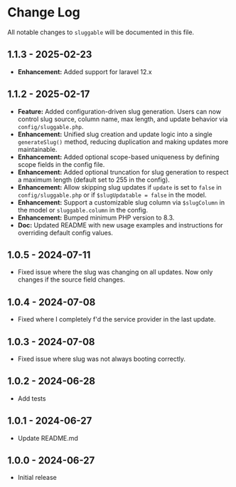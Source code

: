 # Change Log
All notable changes to `sluggable` will be documented in this file.

## 1.1.3 - 2025-02-23
- **Enhancement:** Added support for laravel 12.x

## 1.1.2 - 2025-02-17
- **Feature:** Added configuration-driven slug generation. Users can now control slug source, column name, max length, and update behavior via `config/sluggable.php`.
- **Enhancement:** Unified slug creation and update logic into a single `generateSlug()` method, reducing duplication and making updates more maintainable.
- **Enhancement:** Added optional scope-based uniqueness by defining scope fields in the config file.
- **Enhancement:** Added optional truncation for slug generation to respect a maximum length (default set to 255 in the config).
- **Enhancement:** Allow skipping slug updates if `update` is set to `false` in `config/sluggable.php` or if `$slugUpdatable = false` in the model.
- **Enhancement:** Support a customizable slug column via `$slugColumn` in the model or `sluggable.column` in the config.
- **Enhancement:** Bumped minimum PHP version to 8.3.
- **Doc:** Updated README with new usage examples and instructions for overriding default config values.


## 1.0.5 - 2024-07-11
- Fixed issue where the slug was changing on all updates. Now only changes if the source field changes.

## 1.0.4 - 2024-07-08
- Fixed where I completely f'd the service provider in the last update.

## 1.0.3 - 2024-07-08
- Fixed issue where slug was not always booting correctly.

## 1.0.2 - 2024-06-28
- Add tests

## 1.0.1 - 2024-06-27
- Update README.md

## 1.0.0 - 2024-06-27
- Initial release